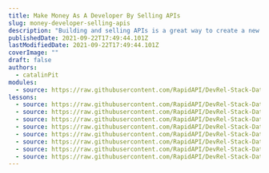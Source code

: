 ```yaml
---
title: Make Money As A Developer By Selling APIs
slug: money-developer-selling-apis
description: "Building and selling APIs is a great way to create a new source of passive income. Thus, in this video, you will see how to monetize your API!"
publishedDate: 2021-09-22T17:49:44.101Z
lastModifiedDate: 2021-09-22T17:49:44.101Z
coverImage: ""
draft: false
authors:
  - catalinPit
modules:
  - source: https://raw.githubusercontent.com/RapidAPI/DevRel-Stack-Data/dev/lms/courses/money-developer-selling-apis/index.md
lessons:
  - source: https://raw.githubusercontent.com/RapidAPI/DevRel-Stack-Data/dev/lms/courses/money-developer-selling-apis/01-introduction.md
  - source: https://raw.githubusercontent.com/RapidAPI/DevRel-Stack-Data/dev/lms/courses/money-developer-selling-apis/02-api.md
  - source: https://raw.githubusercontent.com/RapidAPI/DevRel-Stack-Data/dev/lms/courses/money-developer-selling-apis/03-apis.md
  - source: https://raw.githubusercontent.com/RapidAPI/DevRel-Stack-Data/dev/lms/courses/money-developer-selling-apis/04-rapidapi-hub.md
  - source: https://raw.githubusercontent.com/RapidAPI/DevRel-Stack-Data/dev/lms/courses/money-developer-selling-apis/05-build-api.md
  - source: https://raw.githubusercontent.com/RapidAPI/DevRel-Stack-Data/dev/lms/courses/money-developer-selling-apis/06-deploy-api.md
  - source: https://raw.githubusercontent.com/RapidAPI/DevRel-Stack-Data/dev/lms/courses/money-developer-selling-apis/07-rapidapi-monetize-api.md
  - source: https://raw.githubusercontent.com/RapidAPI/DevRel-Stack-Data/dev/lms/courses/money-developer-selling-apis/08-leaving.md
---
```

